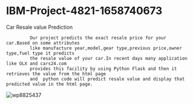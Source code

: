 # IBM-Project-4821-1658740673
Car Resale value Prediction
     
             Our project predicts the exact resale price for your car.Based on some attributes 
             like manufacture year,model,gear type,previous price,owner type,fuel type it predicts
             the resale value of your car.In recent days many application like OLX and cars24.com 
             provides this facility by using Python Flask and then it retrieves the value from the html page
             and  python code will predict resale value and display that predicted value in the html page.
![wp8825437](https://user-images.githubusercontent.com/102540976/194828988-469f5cf3-1228-40d2-80f9-b4d2ad28e743.jpg)

